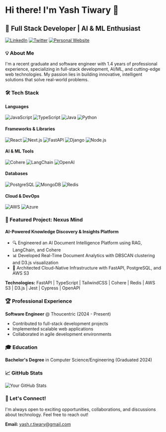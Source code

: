 # Hi there! I'm Yash Tiwary 👋

## 🚀 Full Stack Developer | AI & ML Enthusiast

[![LinkedIn](https://img.shields.io/badge/LinkedIn-blue?style=flat-square&logo=linkedin)](www.linkedin.com/in/yash-tiwary)
[![Twitter](https://img.shields.io/badge/Twitter-black?style=flat-square&logo=twitter)](YOUR_TWITTER_PROFILE_URL)
[![Personal Website](https://img.shields.io/badge/Portfolio-green?style=flat-square)](YOUR_PERSONAL_WEBSITE_URL)

### 💡 About Me
I'm a recent graduate and software engineer with 1.4 years of professional experience, specializing in full-stack development, AI/ML, and cutting-edge web technologies. My passion lies in building innovative, intelligent solutions that solve real-world problems.

### 🛠️ Tech Stack

#### Languages
![JavaScript](https://img.shields.io/badge/-JavaScript-F7DF1E?style=flat-square&logo=javascript&logoColor=black)
![TypeScript](https://img.shields.io/badge/-TypeScript-3178C6?style=flat-square&logo=typescript&logoColor=white)
![Java](https://img.shields.io/badge/-Java-007396?style=flat-square&logo=java&logoColor=white)
![Python](https://img.shields.io/badge/-Python-3776AB?style=flat-square&logo=python&logoColor=white)

#### Frameworks & Libraries
![React](https://img.shields.io/badge/-React-61DAFB?style=flat-square&logo=react&logoColor=black)
![Next.js](https://img.shields.io/badge/-Next.js-000000?style=flat-square&logo=next.js&logoColor=white)
![FastAPI](https://img.shields.io/badge/-FastAPI-009688?style=flat-square&logo=fastapi&logoColor=white)
![Django](https://img.shields.io/badge/-Django-092E20?style=flat-square&logo=django&logoColor=white)
![Node.js](https://img.shields.io/badge/-Node.js-339933?style=flat-square&logo=node.js&logoColor=white)

#### AI & ML Tools
![Cohere](https://img.shields.io/badge/-Cohere-3336D1?style=flat-square)
![LangChain](https://img.shields.io/badge/-LangChain-1C3D5A?style=flat-square)
![OpenAI](https://img.shields.io/badge/-OpenAI-412991?style=flat-square&logo=openai&logoColor=white)

#### Databases
![PostgreSQL](https://img.shields.io/badge/-PostgreSQL-336791?style=flat-square&logo=postgresql&logoColor=white)
![MongoDB](https://img.shields.io/badge/-MongoDB-47A248?style=flat-square&logo=mongodb&logoColor=white)
![Redis](https://img.shields.io/badge/-Redis-DC382D?style=flat-square&logo=redis&logoColor=white)

#### Cloud & DevOps
![AWS](https://img.shields.io/badge/-AWS-232F3E?style=flat-square&logo=amazon-aws&logoColor=white)
![Azure](https://img.shields.io/badge/-Azure-0089D6?style=flat-square&logo=microsoft-azure&logoColor=white)

### 🌟 Featured Project: Nexus Mind

#### AI-Powered Knowledge Discovery & Insights Platform
- 🔍 Engineered an AI Document Intelligence Platform using RAG, LangChain, and Cohere
- 📊 Developed Real-Time Document Analytics with DBSCAN clustering and D3.js visualization
- 🚀 Architected Cloud-Native Infrastructure with FastAPI, PostgreSQL, and AWS S3

**Technologies:** FastAPI | TypeScript | TailwindCSS | Cohere | Redis | AWS S3 | D3.js | Jest | Cypress | OpenAPI

### 🏆 Professional Experience
**Software Engineer** @ Thoucentric (2024 - Present)
- Contributed to full-stack development projects
- Implemented scalable web applications
- Collaborated in agile development environments

### 🎓 Education
**Bachelor's Degree** in Computer Science/Engineering (Graduated 2024)

### 📈 GitHub Stats
![Your GitHub Stats](https://github-readme-stats.vercel.app/api?username=tiwaryash&show_icons=true&theme=radical)

### 🤝 Let's Connect!
I'm always open to exciting opportunities, collaborations, and discussions about technology. Feel free to reach out!

**Email:** yash.r.tiwary@gmail.com


